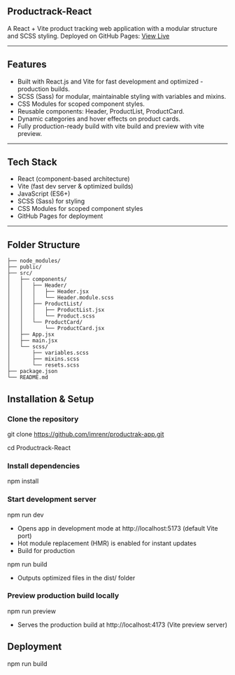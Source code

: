 ## Productrack-React

A React + Vite product tracking web application with a modular structure and SCSS styling.
Deployed on GitHub Pages: [View Live](https://imrenr.github.io/productrak-app/)


---

## Features

- Built with React.js and Vite for fast development and optimized - production builds.
- SCSS (Sass) for modular, maintainable styling with variables and mixins.
- CSS Modules for scoped component styles.
- Reusable components: Header, ProductList, ProductCard.
- Dynamic categories and hover effects on product cards.
- Fully production-ready build with vite build and preview with vite preview.

---

## Tech Stack

- React (component-based architecture)
- Vite (fast dev server & optimized builds)
- JavaScript (ES6+)
- SCSS (Sass) for styling
- CSS Modules for scoped component styles
- GitHub Pages for deployment

---

## Folder Structure

```Productrack-React/
├── node_modules/ 
├── public/ 
├── src/ 
│   ├── components/ 
│   │   ├── Header/
│   │   │   ├── Header.jsx
│   │   │   └── Header.module.scss
│   │   ├── ProductList/
│   │   │   ├── ProductList.jsx
│   │   │   └── Product.scss
│   │   └── ProductCard/
│   │       └── ProductCard.jsx
│   ├── App.jsx
│   ├── main.jsx
│   └── scss/ 
│       ├── variables.scss
│       ├── mixins.scss
│       └── resets.scss
├── package.json 
└── README.md
```


##  Installation & Setup
### Clone the repository

git clone https://github.com/imrenr/productrak-app.git

cd Productrack-React

### Install dependencies

npm install

### Start development server

npm run dev

- Opens app in development mode at http://localhost:5173
 (default Vite port)
- Hot module replacement (HMR) is enabled for instant updates
- Build for production

npm run build

- Outputs optimized files in the dist/ folder

### Preview production build locally

npm run preview

- Serves the production build at http://localhost:4173
  (Vite preview server)

## Deployment

npm run build


